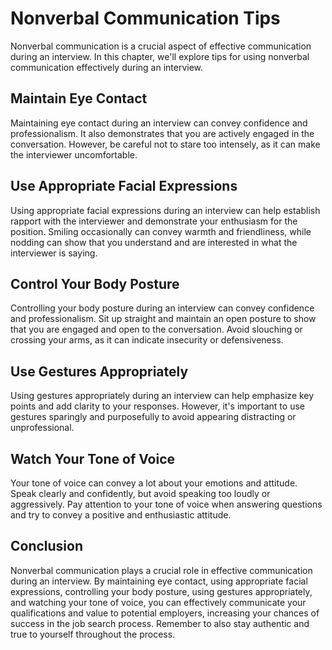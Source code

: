 Nonverbal Communication Tips
=======================================================================================

Nonverbal communication is a crucial aspect of effective communication during an interview. In this chapter, we'll explore tips for using nonverbal communication effectively during an interview.

Maintain Eye Contact
--------------------

Maintaining eye contact during an interview can convey confidence and professionalism. It also demonstrates that you are actively engaged in the conversation. However, be careful not to stare too intensely, as it can make the interviewer uncomfortable.

Use Appropriate Facial Expressions
----------------------------------

Using appropriate facial expressions during an interview can help establish rapport with the interviewer and demonstrate your enthusiasm for the position. Smiling occasionally can convey warmth and friendliness, while nodding can show that you understand and are interested in what the interviewer is saying.

Control Your Body Posture
-------------------------

Controlling your body posture during an interview can convey confidence and professionalism. Sit up straight and maintain an open posture to show that you are engaged and open to the conversation. Avoid slouching or crossing your arms, as it can indicate insecurity or defensiveness.

Use Gestures Appropriately
--------------------------

Using gestures appropriately during an interview can help emphasize key points and add clarity to your responses. However, it's important to use gestures sparingly and purposefully to avoid appearing distracting or unprofessional.

Watch Your Tone of Voice
------------------------

Your tone of voice can convey a lot about your emotions and attitude. Speak clearly and confidently, but avoid speaking too loudly or aggressively. Pay attention to your tone of voice when answering questions and try to convey a positive and enthusiastic attitude.

Conclusion
----------

Nonverbal communication plays a crucial role in effective communication during an interview. By maintaining eye contact, using appropriate facial expressions, controlling your body posture, using gestures appropriately, and watching your tone of voice, you can effectively communicate your qualifications and value to potential employers, increasing your chances of success in the job search process. Remember to also stay authentic and true to yourself throughout the process.
